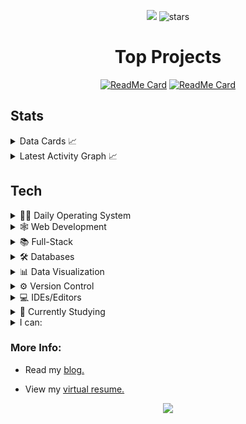 <div align='center'>

![](https://komarev.com/ghpvc/?username=alteryx-motives&color=lightgrey&style=flat&base=6000&abbreviated=true) <img src="https://img.shields.io/github/stars/sieep-coding?label=Stars" alt="stars">

# Top Projects

[![ReadMe Card](https://github-readme-stats.vercel.app/api/pin/?username=sieep-coding&repo=todo-htmx-alpine-go&theme=gruvbox)](https://github.com/Sieep-Coding/todo-htmx-alpine-go)
[![ReadMe Card](https://github-readme-stats.vercel.app/api/pin/?username=sieep-coding&repo=snow-simulation&theme=gruvbox)](https://github.com/Sieep-Coding/snow-simulation)

</div>

## Stats
<details>
<summary> Data Cards 📈 </summary>

[![Top Langs](https://github-readme-stats.vercel.app/api/top-langs/?username=sieep-coding&layout=compact&theme=gruvbox&hide=html,css,zig,powershell,python)](https://github.com/anuraghazra/github-readme-stats)

![Nick's GitHub stats](https://github-readme-stats.vercel.app/api?username=sieep-coding&show_icons=true&theme=gruvbox&hide=contribs,prs&rank_icon=github)

[![trophy](https://github-profile-trophy.vercel.app/?username=sieep-coding&theme=gruvbox&title=MultiLanguage,Stars,Commits,Repositories)](https://github.com/ryo-ma/github-profile-trophy)

[![roadmap.sh](https://roadmap.sh/card/wide/667b1494c19525099e698db6?variant=dark)](https://roadmap.sh/u/nicks)

![Leetcode Stats](https://leetcard.jacoblin.cool/sieep-coding?theme=dark)
</details>

<details>
  <summary>Latest Activity Graph 📈</summary>
  <br>
  <h2 align="center">Latest Contribution</h2>
  <a href="https://github.com/Sieep-Coding">
    <img alt="Sieep-Coding's Activity Graph" src="https://github-readme-activity-graph.vercel.app/graph?username=Sieep-Coding&theme=github-compact&hide_border=true">
  </a>
  <br>
</details>
   
## Tech

  <details>
  <summary>
🕵🏻 Daily Operating System
    </summary> 
     <br>
  
![GNU/Linux](https://img.shields.io/badge/Linux-FCC624?style=flat&logo=linux&logoColor=black)
![Ubuntu](https://img.shields.io/badge/Ubuntu-FCC624?style=flat&logo=Ubuntu&logoColor=black)
</details> 

  <details>
  <summary>
🕸️ Web Development
    </summary> 
 <br>
  
![React](https://img.shields.io/badge/-React-white?style=flat-circle&logo=react) 
![HTML5](https://img.shields.io/badge/-HTML5-white?style=flat-circle&logo=html5) 
![Bootstrap](https://img.shields.io/badge/-Tailwind-white?style=flat-circle&logo=tailwindcss) 
![PHP](https://img.shields.io/badge/-PHP-white?style=flat-circle&logo=php)
![Vercel](https://img.shields.io/badge/-Vercel-white?style=flat-circle&logo=Vercel&logoColor=black)
![Netlify](https://img.shields.io/badge/-Netlify-white?style=flat-circle&logo=Netlify)
</details> 

<details>
  <summary>
📚 Full-Stack
    </summary> 
 <br>
  
![Flutter](https://img.shields.io/badge/-Flutter-white?style=flat-circle&logo=flutter&logoColor=blue)
![Dart](https://img.shields.io/badge/-Dart-white?style=flat-circle&logo=dart&logoColor=blue)
![TypeScript](https://img.shields.io/badge/-TypeScript-white?style=flat-circle&logo=TypeScript)
</details> 

<details>
  <summary>
🛠️ Databases
    </summary> 
   <br>
  
![SQL Server](https://img.shields.io/badge/-SQL%20Server-white?style=flat-circle&logo=microsoft-sql-server&logoColor=black)
![MongoDB](https://img.shields.io/badge/MongoDB-white?style=flat&logo=mongodb&logoColor=green)
![Salesforce](https://img.shields.io/badge/-Salesforce-white?style=flat-circle&logo=Salesforce)
![Zoho](https://img.shields.io/badge/-Zoho-white?style=flat-circle&logo=Zoho&logoColor=black)
</details>

<details>
  <summary>
📊 Data Visualization
    </summary> 
   <br>
  
![Tableau](https://img.shields.io/badge/-Tableau-white?style=flat-circle&logo=tableau) 
![Power BI](https://img.shields.io/badge/-Power%20BI-white?style=flat-circle&logo=power-bi) 
![Qlik Sense](https://img.shields.io/badge/-Qlik%20Sense-white?style=flat-circle&logo=qlik&logoColor=green)
</details>
  <details>
  <summary>
⚙️ Version Control
    </summary> 
     <br>
  
![Git](https://img.shields.io/badge/-Git-white?style=flat-circle&logo=git)
</details>
  <details>
  <summary>
💻 IDEs/Editors
    </summary> 
 <br>
  
![VS Code](https://img.shields.io/badge/-VS%20Code-white?style=flat-circle&logo=visual-studio-code&logoColor=blue)
![RStudio](https://img.shields.io/badge/-RStudio-white?style=flat-circle&logo=RStudio)
</details>
<details>
  <summary>
🌱 Currently Studying
    </summary> 
 <br>
  
![Computer Science](https://img.shields.io/badge/-Computer%20Science-white?style=flat-circle&logo=computer-science)
![Docker](https://img.shields.io/badge/-Docker-white?style=flat-circle&logo=docker)
</details>

<details>

<summary>I can:</summary>

```

   - Engineer web applications using React.js, JavaScript, SQL, and PHP within tight deadlines.

   - Develop cross-platform applications in Flutter/Dart. 

   - Design and implement enterprise-level dashboards in Qlik Sense, Tableau, and PowerBI.

   - Lead and manage teams, oversee analysts in SQL/PowerBI tasks.

   - Automate ETL pipelines using Python and SQL, streamline report generation processes.

   - Present business intelligence findings to executives and team leaders.

   - Conduct extensive research and data analysis, utilizing R, SAS, and regression analysis techniques.

```

</details>

### More Info:

- Read my <a href="https://codewithnick.beehiiv.com">blog.</a>

- View my [virtual resume.](https://sieep-coding.github.io/)

<p align="center">
  <img src="https://capsule-render.vercel.app/api?type=waving&color=gradient&height=60&section=footer&width=100"/>
</p>

